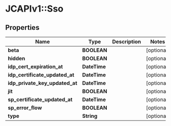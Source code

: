 # JCAPIv1::Sso

## Properties
Name | Type | Description | Notes
------------ | ------------- | ------------- | -------------
**beta** | **BOOLEAN** |  | [optional] 
**hidden** | **BOOLEAN** |  | [optional] 
**idp_cert_expiration_at** | **DateTime** |  | [optional] 
**idp_certificate_updated_at** | **DateTime** |  | [optional] 
**idp_private_key_updated_at** | **DateTime** |  | [optional] 
**jit** | **BOOLEAN** |  | [optional] 
**sp_certificate_updated_at** | **DateTime** |  | [optional] 
**sp_error_flow** | **BOOLEAN** |  | [optional] 
**type** | **String** |  | [optional] 

